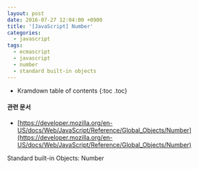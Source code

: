 ```yaml
---
layout: post
date: 2016-07-27 12:04:00 +0900
title: '[JavaScript] Number'
categories:
  - javascript
tags:
  - ecmascript
  - javascript
  - number
  - standard built-in objects
---
```


* Kramdown table of contents
{:toc .toc}

#### 관련 문서

- [https://developer.mozilla.org/en-US/docs/Web/JavaScript/Reference/Global_Objects/Number](https://developer.mozilla.org/en-US/docs/Web/JavaScript/Reference/Global_Objects/Number)

Standard built-in Objects: Number
